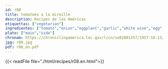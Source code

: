 ```yaml
---
id: r08
title: tomatoes a la mireille
description: Recipes de las Américas
etiquettas: ["vegetarian"]
ingredientes: ["tomato","onion","eggplant","garlic","white wine","egg","parsley","cheese","cracker meal","salt"]
plato: ["main","side"]
chronam: https://chroniclingamerica.loc.gov/lccn/sn82001257/1957-10-13/ed-1/seq-5/
jpg: r08.jpg
pdf: r08_en.pdf
---
```


{{< readFile file="./html/recipes/r08.en.html">}}
